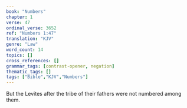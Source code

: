 ```yaml
---
book: "Numbers"
chapter: 1
verse: 47
ordinal_verse: 3652
ref: "Numbers 1:47"
translation: "KJV"
genre: "Law"
word_count: 14
topics: []
cross_references: []
grammar_tags: [contrast-opener, negation]
thematic_tags: []
tags: ["Bible","KJV","Numbers"]
---
```

But the Levites after the tribe of their fathers were not numbered among them.
